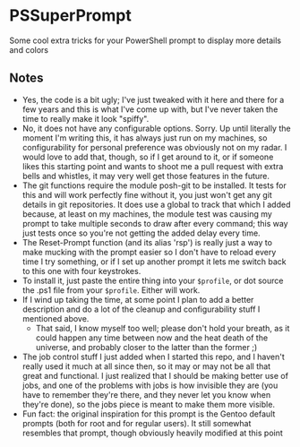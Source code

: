 # PSSuperPrompt

Some cool extra tricks for your PowerShell prompt to display more details and colors

## Notes

- Yes, the code is a bit ugly; I've just tweaked with it here and there for a few years and
this is what I've come up with, but I've never taken the time to really make it look "spiffy".
- No, it does not have any configurable options. Sorry. Up until literally the moment I'm writing
this, it has always just run on my machines, so configurability for personal preference was
obviously not on my radar. I would love to add that, though, so if I get around to it, or if
someone likes this starting point and wants to shoot me a pull request with extra bells and
whistles, it may very well get those features in the future.
- The git functions require the module posh-git to be installed. It tests for this and will work
perfectly fine without it, you just won't get any git details in git repositories. It does use
a global to track that which I added because, at least on my machines, the module test was causing
my prompt to take multiple seconds to draw after every command; this way just tests once so you're
not getting the added delay every time.
- The Reset-Prompt function (and its alias 'rsp') is really just a way to make mucking with the
prompt easier so I don't have to reload every time I try something, or if I set up another prompt
it lets me switch back to this one with four keystrokes.
- To install it, just paste the entire thing into your `$profile`, or dot source the .ps1 file
from your `$profile`. Either will work.
- If I wind up taking the time, at some point I plan to add a better description and do a lot of the
cleanup and configurability stuff I mentioned above.
    - That said, I know myself too well; please don't hold your breath, as it could happen any time
    between now and the heat death of the universe, and probably closer to the latter than the
    former ;)
- The job control stuff I just added when I started this repo, and I haven't really used it much at all
since then, so it may or may not be all that great and functional. I just realized that I should be
making better use of jobs, and one of the problems with jobs is how invisible they are (you have to
remember they're there, and they never let you know when they're done), so the jobs piece is meant to
make them more visible.
- Fun fact: the original inspiration for this prompt is the Gentoo default prompts (both for root
and for regular users). It still somewhat resembles that prompt, though obviously heavily modified
at this point
